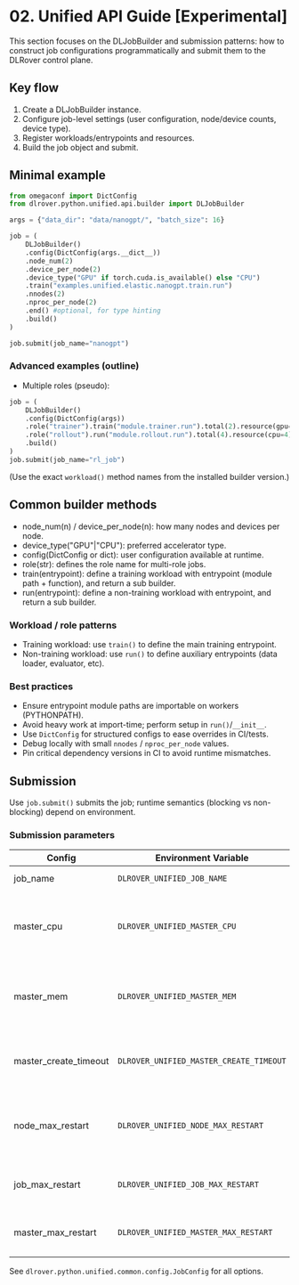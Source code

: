 # 02. Unified API Guide [Experimental]

This section focuses on the DLJobBuilder and submission patterns: how to
construct job configurations programmatically and submit them to the
DLRover control plane.

## Key flow

1. Create a DLJobBuilder instance.
2. Configure job-level settings (user configuration, node/device counts, device type).
3. Register workloads/entrypoints and resources.
4. Build the job object and submit.

## Minimal example

```python
from omegaconf import DictConfig
from dlrover.python.unified.api.builder import DLJobBuilder

args = {"data_dir": "data/nanogpt/", "batch_size": 16}

job = (
    DLJobBuilder()
    .config(DictConfig(args.__dict__))
    .node_num(2)
    .device_per_node(2)
    .device_type("GPU" if torch.cuda.is_available() else "CPU")
    .train("examples.unified.elastic.nanogpt.train.run")
    .nnodes(2)
    .nproc_per_node(2)
    .end() #optional, for type hinting
    .build()
)

job.submit(job_name="nanogpt")
```

### Advanced examples (outline)

- Multiple roles (pseudo):

```python
job = (
    DLJobBuilder()
    .config(DictConfig(args))
    .role("trainer").train("module.trainer.run").total(2).resource(gpu=1).end()
    .role("rollout").run("module.rollout.run").total(4).resource(cpu=4).end()
    .build()
)
job.submit(job_name="rl_job")
```

(Use the exact `workload()` method names from the installed builder
version.)

## Common builder methods

- node_num(n) / device_per_node(n): how many nodes and devices per node.
- device_type("GPU"|"CPU"): preferred accelerator type.
- config(DictConfig or dict): user configuration available at runtime.
- role(str): defines the role name for multi-role jobs.
- train(entrypoint): define a training workload with entrypoint (module path + function), and return a sub builder.
- run(entrypoint): define a non-training workload with entrypoint, and return a sub builder.

### Workload / role patterns

- Training workload: use `train()` to define the main training entrypoint.
- Non-training workload: use `run()` to define auxiliary entrypoints
  (data loader, evaluator, etc).

### Best practices

- Ensure entrypoint module paths are importable on workers (PYTHONPATH).
- Avoid heavy work at import-time; perform setup in `run()`/`__init__`.
- Use `DictConfig` for structured configs to ease overrides in CI/tests.
- Debug locally with small `nnodes` / `nproc_per_node` values.
- Pin critical dependency versions in CI to avoid runtime mismatches.

## Submission

Use `job.submit()` submits the job; runtime semantics (blocking vs non-blocking) depend on environment.

### Submission parameters

| Config                | Environment Variable                    | Default      | Note                                     |
| --------------------- | --------------------------------------- | ------------ | ---------------------------------------- |
| job_name              | `DLROVER_UNIFIED_JOB_NAME`              | dlrover-xxxx | Name of the job                          |
| master_cpu            | `DLROVER_UNIFIED_MASTER_CPU`            | 2            | Number of CPU cores for the master node  |
| master_mem            | `DLROVER_UNIFIED_MASTER_MEM`            | 4096 (in MB) | Amount of memory for the master node     |
| master_create_timeout | `DLROVER_UNIFIED_MASTER_CREATE_TIMEOUT` | 600 (in s)   | Timeout for creating master node         |
| node_max_restart      | `DLROVER_UNIFIED_NODE_MAX_RESTART`      | 10           | Maximum number of restarts for each node |
| job_max_restart       | `DLROVER_UNIFIED_JOB_MAX_RESTART`       | 10           | Maximum number of job restarts           |
| master_max_restart    | `DLROVER_UNIFIED_MASTER_MAX_RESTART`    | 10           | Maximum number of master restarts        |

See `dlrover.python.unified.common.config.JobConfig` for all options.
